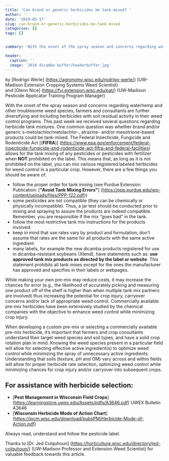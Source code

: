 ```yaml
---
title: 'Can brand or generic herbicides be tank-mixed? '
author: ''
date: '2019-05-17'
slug: can-brand-or-generic-herbicides-be-tank-mixed
categories: []
tags: []


summary: 'With the onset of the spray season and concerns regarding waterhemp and other troublesome weed species, farmers and consultants are further diversifying and including herbicides with soil residual activity in their weed control programs. This past week we received several questions regarding herbicide tank mixtures. Herein we try to address the questions.'

header:
  caption: ''
  image: '2018 dicamba buffer/headerbuffer.jpg'
---
```

by [Rodrigo Werle] (https://agronomy.wisc.edu/rodrigo-werle/) (UW-Madison Extension Cropping Systems Weed Scientist)  
and [Glenn Nice] (https://fyi.extension.wisc.edu/pat/) (UW-Madison Pesticide Applicator Training Program Manager)

With the onset of the spray season and concerns regarding waterhemp and other troublesome weed species, farmers and consultants are further diversifying and including herbicides with soil residual activity in their weed control programs. This past week we received several questions regarding herbicide tank mixtures. One common question was whether brand and/or generic s-metolachlor/metolachlor-, atrazine- and/or mesotrione-based products could be tank-mixed. The Federal Insecticide, Fungicide and Rodenticide Act [(**FIFRA**)] (https://www.epa.gov/enforcement/federal-insecticide-fungicide-and-rodenticide-act-fifra-and-federal-facilities) allows for the tank mixing of any pesticides or pesticides with fertilizer when **NOT** prohibited on the label. This means that, as long as it is not prohibited on the label, you can mix various registered labeled herbicides for weed control in a particular crop. However, there are a few things you should be aware of:

+ follow the proper order for tank mixing (see Purdue Extension Publication: [**"Avoid Tank Mixing Errors"**] (https://ppp.purdue.edu/wp-content/uploads/files/PPP-122.pdf))
+ some pesticides are not compatible (they can be chemically or physically incompatible). Thus, a jar test should be conducted prior to mixing and spraying to assure the products are indeed compatible. Remember, you are responsible if the mix “goes bad” in the tank.   
+ follow the most restrictive tank mix instructions for the products involved.
+ keep in mind that use rates vary by product and formulation; don't assume that rates are the same for all products with the same active ingredient.
+ many labels, for example the new dicamba products registered for use in dicamba-resistant soybeans (Xtend), have statements such as: **use approved tank mix products as directed by the label or website**. This statement prohibits all tank mixes except for the ones the manufacturer has approved and specifies in their labels or webpages.

While making your own pre-mix may reduce costs, it may increase the chances for error (e.g., the likelihood of accurately picking and measuring one product off of the shelf is higher than when multiple tank mix partners are involved) thus increasing the potential for crop injury, carryover concerns and/or lack of appropriate weed control. Commercially available pre-mix herbicides have been extensively studied by the chemical companies with the objective to enhance weed control while minimizing crop injury. 

When developing a custom pre-mix or selecting a commercially available pre-mix herbicide, it’s important that farmers and crop consultants understand their target weed species and soil types, and have a solid crop rotation plan in mind. Knowing the weed species present in a particular field will allow for selecting effective active ingredient(s) to optimize weed control while minimizing the spray of unnecessary active ingredients. Understanding that soils (texture, pH and OM) vary across and within fields will allow for proper herbicide rate selection, optimizing weed control while minimizing chances for crop injury and/or carryover into subsequent crops. 

## **For assistance with herbicide selection**:  
+ [**Pest Management in Wisconsin Field Crops**] (https://learningstore.uwex.edu/Assets/pdfs/A3646.pdf) 
UWEX Bulletin A3646     
+ [**Wisconsin Herbicide Mode of Action Chart**] (https://ipcm.wisc.edu/download/pubsPM/Herbicide-Mode-of-Action.pdf)      

Always read, understand and follow the pesticide label.

Thanks to [Dr. Jed Colquhoun] (https://horticulture.wisc.edu/directory/jed-colquhoun/) (UW-Madison Professor and Extension Weed Scientist) for valuable feedback towards this article. 